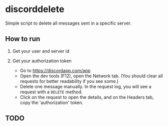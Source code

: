 # discorddelete

Simple script to delete all messages sent in a specific server.

## How to run

1. Get your user and server id

2. Get your authorization token
    * Go to https://discordapp.com/app
    * Open the dev tools (F12), open the Network tab. (You should clear all requests for better readability if you see some.)
    * Delete one message manually. In the request log, you will see a request with a `DELETE` method.
    * Click on the request to open the details, and on the Headers tab, copy the 'authorization' token.

## TODO
